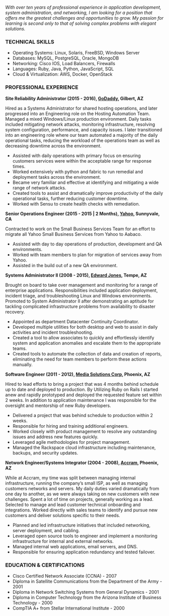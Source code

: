 _With over ten years of professional experience in application development, system administration, and networking, I am looking for a position that offers me the greatest challenges and opportunities to grow. My passion for learning is second only to that of solving complex problems with elegant solutions._

### TECHNICAL SKILLS ###

+ Operating Systems: Linux, Solaris, FreeBSD, Windows Server
+ Databases: MySQL, PostgreSQL, Oracle, MongoDB
+ Networking: Cisco IOS, Load Balancers, Firewalls
+ Languages: Ruby, Java, Python, JavaScript, SQL
+ Cloud & Virtualization: AWS, Docker, OpenStack

### PROFESSIONAL EXPERIENCE ###

__Site Reliability Administrator (2015 - 2016), [GoDaddy][godaddy], Gilbert, AZ__

Hired as a Systems Administrator for shared hosting operations, and later progressed into an Engineering role on the Hosting Automation Team. Managed a mixed Windows/Linux production environment. Daily tasks included mitigating network attacks, monitoring infrastructure, resolving system configuration, performance, and capacity issues. I later transitioned into an engineering role where our team automated a majority of the daily operational tasks, reducing the workload of the operations team as well as decreasing downtime across the environment.

* Assisted with daily operations with primary focus on ensuring customers services were within the acceptable range for response times.
* Worked extensively with python and fabric to run remedial and deployment tasks across the environment.
* Became very familiar and effective at identifying and mitigating a wide range of network attacks.
* Created tools to assist and dramatically improve productivity of the daily operational tasks, further reducing customer downtime.
* Worked with Sensu to create health checks with remediation.


__Senior Operations Engineer (2015 - 2015 &#124; 2 Months), [Yahoo][yahoo], Sunnyvale, CA__

Contracted to work on the Small Business Services Team for an effort to migrate all Yahoo Small Business Services from Yahoo to Aabaco.

* Assisted with day to day operations of production, development and QA environments.
* Worked with team members to plan for migration of services away from Yahoo.
* Assisted in the build out of a new QA environment.


__Systems Administrator II (2008 - 2015), [Edward Jones][edwardjones], Tempe, AZ__

Brought on board to take over management and monitoring  for a range of enterprise applications.  Responsibilities included application deployment, incident triage, and troubleshooting Linux and Windows environments.  Promoted to System Administrator II after demonstrating an aptitude for tackling complicated infrastructure problems from availability to disaster recovery.

* Appointed as department Datacenter Continuity Coordinator.
* Developed multiple utilities for both desktop and web to assist in daily activities and incident troubleshooting.
* Created a tool to allow associates to quickly and effortlessly identify system and application anomalies and escalate them to the appropriate teams.
* Created tools to automate the collection of data and creation of reports, eliminating the need for team members to perform these actions manually.


__Software Engineer (2011 - 2012), [Media Solutions Corp][mediasolutionscorp], Phoenix, AZ__

Hired to lead efforts to bring a project that was 4 months behind schedule up to date and deployed to production. By Utilizing Ruby on Rails I started anew and rapidly prototyped and deployed the requested feature set within 2 weeks.  In addition to application maintenance I was responsible for the oversight and mentorship of new Ruby developers.

* Delivered  a project that was behind schedule to production within 2 weeks.
* Responsible for hiring and training additional engineers.
* Worked closely with product management to resolve any outstanding issues and address new features quickly.
* Leveraged agile methodologies  for project management.
* Managed the Rackspace cloud infrastructure including maintenance, backups, and security updates.


__Network Engineer/Systems Integrator (2004 - 2008), [Accram][accram], Phoenix, AZ__

While at Accram, my time was split between managing internal infrastructure, running the company’s small ISP, as well as managing customers networks and servers. My daily duties varied dramatically from one day to another, as we were always taking on new customers with new challenges. Spent a lot of time on projects, generally working as a lead. Selected to manage and lead customer technical onboarding and integrations. Worked directly with sales teams to identify and pursue new customers and deliver solutions specific to their needs.

* Planned and led infrastructure initiatives that included networking, server deployment, and cabling.
* Leveraged open source tools to engineer and implement a monitoring infrastructure for internal and external networks.
* Managed internal web applications, email servers, and DNS.
* Responsible for ensuring application redundancy and tested failover.

### EDUCATION & CERTIFICATIONS ###

* Cisco Certified Network Associate (CCNA) - 2007
* Diploma in Satellite Communications from the Department of the Army - 2001
* Diploma in Network Switching Systems from General Dynamics - 2001
* Diploma in Computer Technology from the Arizona Institute of Business Technology - 2000
* CompTIA A+ from Stellar International Institute - 2000

[godaddy]: http://godaddy.com/
[yahoo]: http://yahoo.com/
[edwardjones]: https://www.edwardjones.com/
[mediasolutionscorp]: http://mediasolutionscorp.com/
[accram]: http://accram.com/
